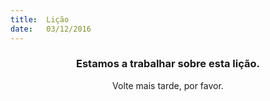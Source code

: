 ```yaml
---
title:  Lição
date:   03/12/2016
---
```


### <center>Estamos a trabalhar sobre esta lição.</center>
<center>Volte mais tarde, por favor.</center>